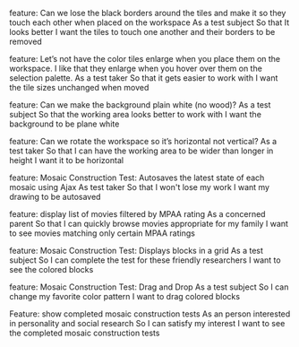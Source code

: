 feature: Can we lose the black borders around the tiles and make it so they touch each other when placed on the workspace
    As a test subject
    So that It looks better
    I want the tiles to touch one another and their borders to be removed
    
feature: Let’s not have the color tiles enlarge when you place them on the workspace. I like that they enlarge when you hover over them on the selection palette.
    As a test taker
    So that it gets easier to work with
    I want the tile sizes unchanged when moved
    
feature: Can we make the background plain white (no wood)?
    As a test subject 
    So that the working area looks better to work with
    I want the background to be plane white
    
feature: Can we rotate the workspace so it’s horizontal not vertical?
    As a test taker
    So that I can have the working area to be wider than longer in height
    I want it to be horizontal 
    
feature: Mosaic Construction Test: Autosaves the latest state of each mosaic using Ajax
    As test taker
    So that I won't lose my work
    I want my drawing to be autosaved

feature: display list of movies filtered by MPAA rating
  As a concerned parent
  So that I can quickly browse movies appropriate for my family
  I want to see movies matching only certain MPAA ratings

feature: Mosaic Construction Test: Displays blocks in a grid
    As a test subject
    So I can complete the test for these friendly researchers
    I want to see the colored blocks
    
feature: Mosaic Construction Test: Drag and Drop
    As a test subject
    So I can change my favorite color pattern
    I want to drag colored blocks

Feature: show completed mosaic construction tests
    As an person interested in personality and social research
    So I can satisfy my interest
    I want to see the completed mosaic construction tests